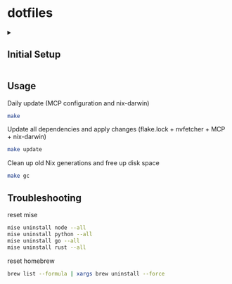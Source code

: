 # dotfiles

<details>
<summary><h2>Initial Setup</h2></summary>

### Setup PC

This config assumes username `shuntaka`. Update if different.

### Installation (macOS)

1. Install Xcode Command Line Tools first:

   ```bash
   xcode-select --install
   ```

2. Install Homebrew:

   ```bash
   /bin/bash -c "$(curl -fsSL https://raw.githubusercontent.com/Homebrew/install/HEAD/install.sh)"
   ```

3. Run installation script:
   ```bash
   bash <(curl -sSL https://raw.githubusercontent.com/shuntaka9576/dotfiles/main/install.sh)
   ```

This script will:

- Install Nix package manager
- Clone this repository to `~/dotfiles`
- Set up nix-darwin
- Install mise tools

### Post-Installation Setup

After running the installation script, complete the following steps:

1. **Restart your terminal** or run `source ~/.zshrc`

2. **Neovim Setup**

   ```bash
   nvim
   ```

   Inside Neovim:

   ```nvim
   :Lazy update
   ```

3. **GitHub Authentication**

   ```bash
   gh auth login
   ```

4. **Install Haskell** (optional)
   ```bash
   curl --proto '=https' --tlsv1.2 -sSf https://get-ghcup.haskell.org | sh
   ghcup tui
   ```

### Manual Application Installation

- Happy Hacking Keyboard.app
- Testcontainers Desktop.app

</details>

## Usage

Daily update (MCP configuration and nix-darwin)

```bash
make
```

Update all dependencies and apply changes (flake.lock + nvfetcher + MCP + nix-darwin)

```bash
make update
```

Clean up old Nix generations and free up disk space

```bash
make gc
```

## Troubleshooting

reset mise

```bash
mise uninstall node --all
mise uninstall python --all
mise uninstall go --all
mise uninstall rust --all
```

reset homebrew

```bash
brew list --formula | xargs brew uninstall --force
```
